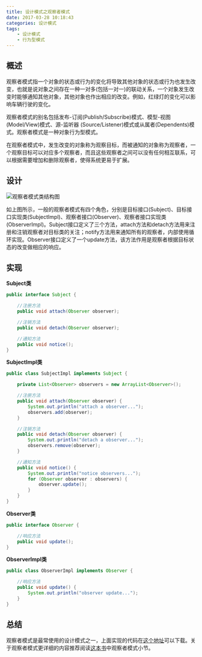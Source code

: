 ```yaml
---
title: 设计模式之观察者模式
date: 2017-03-28 10:18:43
categories: 设计模式
tags: 
    - 设计模式
    - 行为型模式
---
```


## 概述

观察者模式指一个对象的状态或行为的变化将导致其他对象的状态或行为也发生改变，也就是说对象之间存在一种一对多(包括一对一)的联动关系，一个对象发生改变时能够通知其他对象，其他对象也作出相应的改变。例如，红绿灯的变化可以影响车辆行驶的变化。

观察者模式的别名包括发布-订阅(Publish/Subscribe)模式、模型-视图(Model/View)模式、源-监听器 (Source/Listener)模式或从属者(Dependents)模式。观察者模式是一种对象行为型模式。

在观察者模式中，发生改变的对象称为观察目标，而被通知的对象称为观察者，一个观察目标可以对应多个观察者，而且这些观察者之间可以没有任何相互联系，可以根据需要增加和删除观察者，使得系统更易于扩展。

## 设计

![观察者模式类结构图](/images/201703/观察者模式类结构图.png)

如上图所示，一般的观察者模式有四个角色，分别是目标接口(Subject)、目标接口实现类(SubjectImpl)、观察者接口(Observer)、观察者接口实现类(ObserverImpl)。Subject接口定义了三个方法，attach方法和detach方法用来注册和注销观察者对目标类的关注；notify方法用来通知所有的观察者，内部使用循环实现。Observer接口定义了一个update方法，该方法作用是观察者根据目标状态的改变做相应的响应。

## 实现

__Subject类__

``` java
public interface Subject {

    //注册方法
    public void attach(Observer observer);

    //注销方法
    public void detach(Observer observer);

    //通知方法
    public void notice();
}
```

__SubjectImpl类__

``` java
public class SubjectImpl implements Subject {

    private List<Observer> observers = new ArrayList<Observer>();

    //注册方法
    public void attach(Observer observer) {
        System.out.println("attach a observer...");
        observers.add(observer);
    }

    //注销方法
    public void detach(Observer observer) {
        System.out.println("detach a observer...");
        observers.remove(observer);
    }

    //通知方法
    public void notice() {
        System.out.println("notice observers...");
        for (Observer observer : observers) {
            observer.update();
        }
    }
}
```

__Observer类__

``` java
public interface Observer {

    //响应方法
    public void update();
}
```

__ObserverImpl类__

``` java
public class ObserverImpl implements Observer {

    //响应方法
    public void update() {
        System.out.println("observer update...");
    }
}
```

## 总结

观察者模式是最常使用的设计模式之一，上面实现的代码在[这个地址](https://github.com/jhscpang/designPattern/tree/master/src/main/java/tech/pangchao/observer)可以下载。关于观察者模式更详细的内容推荐阅读[这本书](https://github.com/jhscpang/books/blob/master/design-pattern-java.pdf)中观察者模式小节。